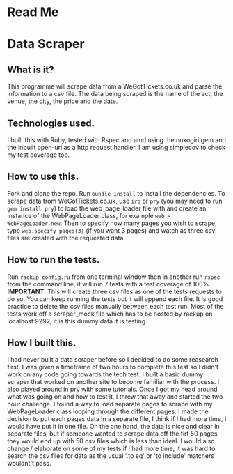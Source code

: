 # Read Me

# Data Scraper

## What is it?
This programme will scrape data from a WeGotTickets.co.uk and parse the information to a csv file. The data being scraped is the name of the act, the venue, the city, the price and the date.

## Technologies used.
I built this with Ruby, tested with Rspec and amd using the nokogiri gem and the inbuilt open-uri as a http request handler. I am using simplecov to check my test coverage too.

## How to use this.
Fork and clone the repo. Run ```bundle install``` to install the dependencies. To scrape data from WeGotTickets.co.uk, use ```irb``` or ```pry``` (you may need to run ```gem install pry```) to load the web_page_loader file  with and create an instance of the WebPageLoader class, for example ```web = WebPageLoader.new```. Then to specify how many pages you wish to scrape, type ```web.specify_pages(3)``` (if you want 3 pages) and watch as three csv files are created with the requested data.

## How to run the tests.
Run ```rackup config.ru``` from one terminal window then in another run ```rspec``` from the command line, it will run 7 tests with a test coverage of 100%. **IMPORTANT**: This will create three csv files as one of the tests requests to do so. You can keep running the tests but it will append each file. It is good practice to delete the csv files manually between each test run. Most of the tests work off a scraper_mock file which has to be hosted by rackup on localhost:9292, it is this dummy data it is testing.

## How I built this.
I had never built a data scraper before so I decided to do some reasearch first. I was given a timeframe of two hours to complete this test so I didn't work on any code going towards the tech test. I built a basic dummy scraper that worked on another site to become familiar with the process. I also played around in pry with some tutorials. Once I got my head around what was going on and how to test it, I threw that away and started the two hour challenge. I found a way to load separate pages to scrape with my WebPageLoader class looping through the different pages. I made the decision to put each pages data in a separate file, I think if I had more time, I would have put it in one file. On the one hand, the data is nice and clear in separate files, but if someone wanted to scrape data off the firt 50 pages, they would end up with 50 csv files which is less than ideal. I would also change / elaborate on some of my tests if I had more time, it was hard to search the csv files for data as the usual '.to eq' or 'to include' matchers wouldnt't pass. 
